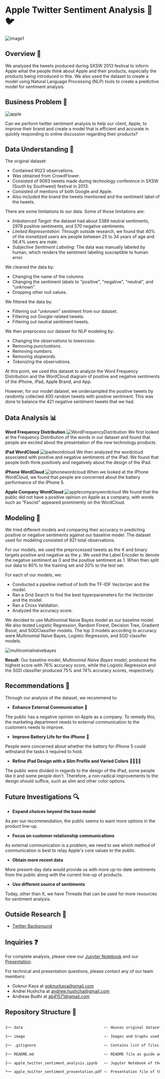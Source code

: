 # Apple Twitter Sentiment Analysis  🐦
![image1](image/tweet.jpg)


## Overview 🚀

We analyzed the tweets produced during SXSW 2013 festival to inform Apple what the people think about Apple and their products, especially the products being introduced in this. We also used the dataset to create a model using Natural Language Processing (NLP) tools to create a predictive model for sentiment analysis.

## Business Problem 💼
![apple](image/apple_white.png)

Can we perform twitter sentiment analysis to help our client, Apple, to improve their brand and create a model that is efficient and accurate in quickly responding to online discussion regarding their products?

## Data Understanding 🧐

The original dataset:
- Contained 9023 observations.
- Was obtained from CrowdFlower.
- Consisted of 9093 tweets made during technology conference in SXSW (South by Southwest) festival in 2013.
- Consisted of mentions of both Google and Apple.
- Also included the brand the tweets mentioned and the sentiment label of the tweets.

There are some limitations to our data. Some of those limitations are:
- _Imbalanced Target_: the dataset had about 5389 neutral sentiments, 2978 positive sentiments, and 570 negative sentiments.
- _Limited Representation_: Through outside research, we found that 40% of the monetized users are people between 25 to 34 years of age and 56.4% users are male.
- _Subjective Sentiment Labeling_: The data was manually labeled by human, which renders the sentiment labeling susceptible to human error.

We cleaned the data by:
- Changing the name of the columns
- Changing the sentiment labels to "positive", "negative", "neutral", and "unknown".
- Dropping other null values.

We filtered the data by:
- Filtering out "unknown" sentiment from our dataset.
- Filtering out Google-related tweets.
- Filtering out neutral sentiment tweets.

We then preprocess our dataset for NLP modeling by:
- Changing the observations to _lowercase_.
- Removing _punctuations_.
- Removing _numbers_.
- Removing _stopwords_.
- _Tokenizing_ the observations.

At this point, we used this dataset to analyze the Word Frequency Distribution and the WordCloud diagram of positive and negative sentiments of the iPhone, iPad, Apple Brand, and App.

However, for our model dataset, we undersampled the positive tweets by randomly collected 400 random tweets with positive sentiment. This was done to balance the 421 negative sentiment tweets that we had.

## Data Analysis 📊

__Word Frequency Distribution__
![WordFrequencyDistribution](image/Word_Frequency_Distribution.png)
We first looked at the Frequency Distribution of the words in our dataset and found that people are excited about the presentation of the _new_ technology products.


__iPad WordCloud__
![ipadwordcloud](image/ipad_wordcloud.png)
We then analyzed the wordcloud associated with positive and negative sentiments of the iPad. We found that people both think positively and negatively about the design of the iPad.

__iPhone WordCloud__
![iphonewordcloud](image/iphone_wordcloud.png)
When we looked at the iPhone WordCloud, we found that people are concerned about the battery performance of the iPhone 5.

__Apple Company WordCloud__
![applecompanywordcloud](image/apple_company_wordcloud.png)
We found that the public did not have a positive opinion on Apple as a company, with words such as "Fascist" appeared prominently on the WordCloud.

## Modeling 🤖
We tried different models and comparing their accuracy in predicting positive or negative sentiments against our baseline model. The dataset used for modeling consisted of 821 total observations.

For our models, we used the preprocessed tweets as the X and binary targets positive and negative as the y. We used the Label Encoder to denote the negative sentiment as 0 and the positive sentiment as 1. When then split our data to 80% to the training set and 20% to the test set.

For each of our models, we:
- Conducted a pipeline method of both the TF-IDF Vectorizer and the model.
- Ran a Grid Search to find the best hyperparameters for the Vectorizer and the model.
- Ran a Cross Validation.
- Analyzed the accuracy score.

We decided to use Multinomial Naive Bayes model as our baseline model. We also tested Logistic Regression, Random Forest, Decision Tree, Gradient Boost, and SGDClassifier models. The top 3 models according to accuracy were Multinomial Naive Bayes, Logistic Regression, and SGD classifer models.

![multinomialnaivebayes](image/Multinomial_Naive_Bayes_model.png)

__Result__: Our baseline model, _Multinomial Naive Bayes model_, produced the highest score with 76% accuracy score, while the Logistic Regression and the SGD classifier produced 75% and 74% accuracy scores, respectively.





## Recommendations 🎯

Through our analysis of the dataset, we recommend to:

- __Enhance External Communication__ 💬

The public has a negative opinion on Apple as a company. To remedy this, the marketing department needs to external communication to the customers needs to improve.

- __Improve Battery Life for the iPhone__ 🪫

People were concerned about whether the battery for iPhone 5 could withstand the tasks it required to hold. 

- __Refine iPad Design with a Slim Profile and Varied Colors__ 🤍🖤🧡💜

The public were divided in regards to the design of the iPad, some people like it and some people don't. Therefore, a non-radical improvements to the design should suffice, such as slim and other color options.

## Future Investigations 🔍

- __Expand choices beyond the base model__

As per our recommendation, the public seems to want more options in the product line-up.

- __Focus on customer relationship communications__

As external communication is a problem, we need to see which method of communication is best to relay Apple's core values to the public.

- __Obtain more recent data__

More present-day data would provide us with more up-to-date sentiments from the public along with the current line-up of products.

- __Use different source of sentiments__

Today, other than X, we have Threads that can be used for more resources for sentiment analysis.

## Outside Research 🔗

- [Twitter Background](https://www.searchlogistics.com/learn/statistics/twitter-user-statistics/#:~:text=There%20are%20237.8%20million%20monetizable,per%20day%20on%20the%20platform)


## Inquiries ❓

For complete analysis, please view our <a href="apple_twitter_sentiment_analysis.ipynb">Jupyter Notebook</a> and our <a href="apple_twitter_sentiment_presentation.pdf">Presentation</a>.

For technical and presentation questions, please contact any of our team members:
- Goknur Kaya at <a href="mailto:goknurkaya@gmail.com">goknurkaya@gmail.com</a>
- Andrei Hushcha at <a href="mailto:andrew.hushsca@gmail.com">andrew.hushcha@gmail.com</a>
- Andreas Budhi at <a href="mailto:ab41571@gmail.com">ab41571@gmail.com</a>


## Repository Structure 📂

```bash

├── data                                     <- Houses original datasets used in this project.

├── image                                    <- Images and Graphs used in this project obtained from external and internal sources

├── .gitignore                               <- Contains list of files to be ignored from GitHub

├── README.md                                <- README file as guide and synopsis of the project

├── apple_twitter_sentiment_analysis.ipynb   <- Jupyter Notebook of the project, containing code and analysis

└── apple_twitter_sentiment_presentation.pdf <- Presentation file of the project
